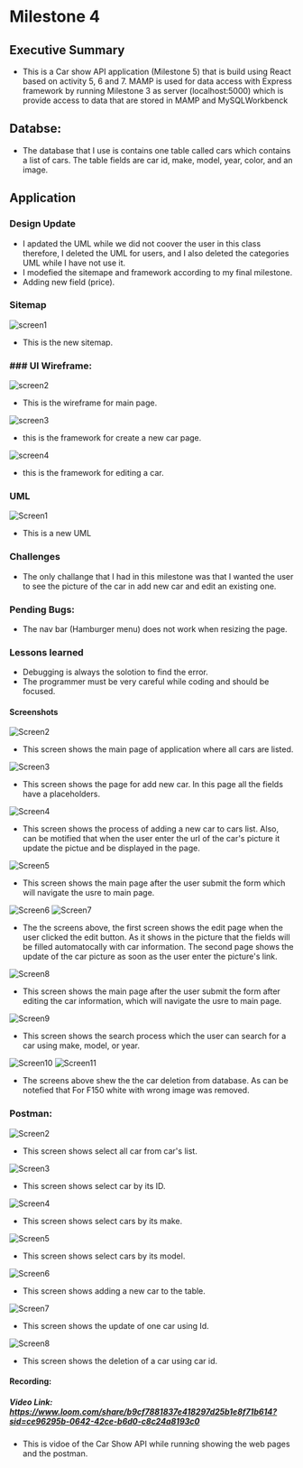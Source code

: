 # Milestone 4

## Executive Summary

- This is a Car show API application (Milestone 5) that is build using React based on activity 5, 6 and 7. MAMP is used for data access with Express framework by running Milestone 3 as server (localhost:5000) which is provide access to data that are stored in MAMP and MySQLWorkbenck

## Databse:
- The database that I use is contains one table called cars which contains a list of cars. The table fields are car id, make, model, year, color, and an image.

## Application 

### Design Update
- I apdated the UML while we did not coover the user in this class therefore, I deleted the UML for users, and I also deleted the categories UML while I have not use it.
- I modefied the sitemape and framework according to my final milestone.
- Adding new field (price).

### Sitemap
![screen1](./images/sitemap.png)
- This is the new sitemap.

### ### UI Wireframe: 
![screen2](./images/wireframe1.png)
- This is the wireframe for main page.

![screen3](./images/wireframe2.png)
- this is the framework for create a new car page.

![screen4](./images/wireframe3.png)
- this is the framework for editing a car.


### UML
![Screen1](./images/UML.png)
- This is a new UML

### Challenges
- The only challange that I had in this milestone was that I wanted the user to see the picture of the car in add new car and edit an existing one.

### Pending Bugs:
- The nav bar (Hamburger menu) does not work when resizing the page.

### Lessons learned 
- Debugging is always the solotion to find the error.
- The programmer must be very careful while coding and should be focused.

#### Screenshots

![Screen2](./images/main.png)
- This screen shows the main page of application where all cars are listed.

![Screen3](./images/add1.png)
- This screen shows the page for add new car. In this page all the fields have a placeholders.

![Screen4](./images/add2.png)
- This screen shows the process of adding a new car to cars list. Also, can be motified that when the user enter the url of the car's picture it update the pictue and be displayed in the page.

![Screen5](./images/add3.png)
- This screen shows the main page after the user submit the form which will navigate the usre to main page.

![Screen6](./images/edit1.png)
![Screen7](./images/edit2.png)
- The the screens above, the first screen shows the edit page when the user clicked the edit button. As it shows in the picture that the fields will be filled automatocally with car information. The second page shows the update of the car picture as soon as the user enter the picture's link.

![Screen8](./images/edit3.png)
- This screen shows the main page after the user submit the form after editing the car information, which will navigate the usre to main page.

![Screen9](./images/search.png)
- This screen shows the search process which the user can search for a car using make, model, or year.

![Screen10](./images/beforeDelete.png)
![Screen11](./images/afterDelete.png)
- The screens above shew the the car deletion from database. As can be notefied that For F150 white with wrong image was removed.

### Postman:

![Screen2](./images/getAllCars.png)
- This screen shows select all car from car's list.

![Screen3](./images/getById.png)
- This screen shows select car by its ID.

![Screen4](./images/getByMake.png)
- This screen shows select cars by its make.

![Screen5](./images/getByMode.png)
- This screen shows select cars by its model.

![Screen6](./images/addingNew.png)
- This screen shows adding a new car to the table.

![Screen7](./images/updateCar.png)
- This screen shows the update of one car using Id.

![Screen8](./images/deleteCar.png)
- This screen shows the deletion of a car using car id.

#### Recording:

    
##### Video Link: https://www.loom.com/share/b9cf7881837e418297d25b1e8f71b614?sid=ce96295b-0642-42ce-b6d0-c8c24a8193c0 
- This is vidoe of the Car Show API while running showing the web pages and the postman.

